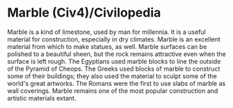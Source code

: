 # Marble (Civ4)/Civilopedia

Marble is a kind of limestone, used by man for millennia. It is a useful material for construction, especially in dry climates. Marble is an excellent material from which to make statues, as well. Marble surfaces can be polished to a beautiful sheen, but the rock remains attractive even when the surface is left rough.
The Egyptians used marble blocks to line the outside of the Pyramid of Cheops. The Greeks used blocks of marble to construct some of their buildings; they also used the material to sculpt some of the world's great artworks. The Romans were the first to use slabs of marble as wall coverings. Marble remains one of the most popular construction and artistic materials extant.